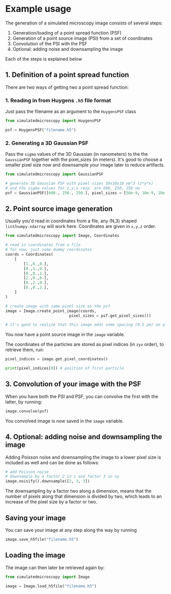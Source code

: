 # Example usage

The generation of a simulated microscopy image consists of several steps:

1. Generation/loading of a point spread function (PSF)
2. Generation of a point source image (PSI) from a set of coordinates
3. Convolution of the PSI with the PSF
4. Optional: adding noise and downsampling the image

Each of the steps is explained below

## 1. Definition of a point spread function

There are two ways of getting two a point spread function:

### 1. Reading in from Huygens `.h5` file format

Just pass the filename as an argument to the `HuygensPSF` class

```python
from simulatedmicroscopy import HuygensPSF

psf = HuygensPSF("filename.h5")
```

### 2. Generating a 3D Gaussian PSF

Pass the `sigma` values of the 3D Gaussian (in nanometers) to the the `GaussianPSF` together with the pixel_sizes (in meters). It's good to choose a smaller pixel size now and downsample your image later to reduce artifacts.

```python
from simulatedmicroscopy import GaussianPSF

# generate 3D Gaussian PSF with pixel sizes 50x10x10 nm^3 (z*y*x)
# and the sigma values for z,y,x resp. are 600, 250, 250 nm
psf = GaussianPSF([600., 250., 250.], pixel_sizes = [50e-9, 10e-9, 10e-9])
```

## 2. Point source image generation

Usually you'd read in coordinates from a file, any (N,3) shaped `list`/`numpy.ndarray` will work here. Coordinates are given in `x,y,z` order.

```python
from simulatedmicroscopy import Image, Coordinates

# read in coordinates from a file
# for now, just some dummy coordinates
coords = Coordinates(
    [
        [1.,0.,0.],
        [0.,1.,0.],
        [0.,0.,1.],
        [2.,0.,0.],
        [0.,2.,0.],
        [0.,0.,2.],
    ]
)

# create image with same pixel size as the psf
image = Image.create_point_image(coords, 
                            pixel_sizes = psf.get_pixel_sizes())

# it's good to realize that this image adds some spacing (0.5 µm) on all sides
```

You now have a point source image in the `image` variable.

The coordinates of the particles are stored as pixel indices (in `zyx` order), to retrieve them, run:

```python
pixel_indices = image.get_pixel_coordinates()

print(pixel_indices[0]) # position of first particle
```

## 3. Convolution of your image with the PSF

When you have both the PSI and PSF, you can convolve the first with the latter, by running:

```python
image.convolve(psf)
```

You convolved image is now saved in the `image` variable.

## 4. Optional: adding noise and downsampling the image

Adding Poisson noise and downsampling the image to a lower pixel size is included as well and can be done as follows:

```python
# add Poisson noise
# downsample by a factor 2 in z and factor 3 in xy
image.noisify().downsample([2, 3, 3])
```

The downsampling by a factor two along a dimension, means that the number of pixels along that dimension is divided by two, which leads to an increase of the pixel size by a factor or two.

## Saving your image

You can save your image at any step along the way by running

```python
image.save_h5file("filename.h5")
```

## Loading the image

The image can then later be retrieved again by:

```python
from simulatedmicroscopy import Image

image = Image.load_h5file("filename.h5")
```
